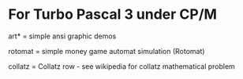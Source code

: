 # For Turbo Pascal 3 under CP/M

art* = simple ansi graphic demos

rotomat = simple money game automat simulation (Rotomat)

collatz = Collatz row - see wikipedia for collatz mathematical problem



